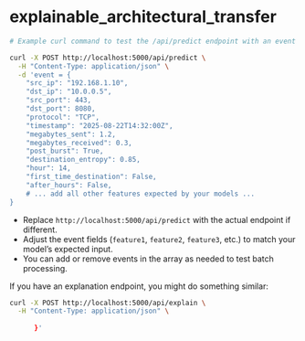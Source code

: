 # explainable_architectural_transfer
```bash
# Example curl command to test the /api/predict endpoint with an event payload

curl -X POST http://localhost:5000/api/predict \
  -H "Content-Type: application/json" \
  -d 'event = {
    "src_ip": "192.168.1.10",
    "dst_ip": "10.0.0.5",
    "src_port": 443,
    "dst_port": 8080,
    "protocol": "TCP",
    "timestamp": "2025-08-22T14:32:00Z",
    "megabytes_sent": 1.2,
    "megabytes_received": 0.3,
    "post_burst": True,
    "destination_entropy": 0.85,
    "hour": 14,
    "first_time_destination": False,
    "after_hours": False,
    # ... add all other features expected by your models ...
}
```
- Replace `http://localhost:5000/api/predict` with the actual endpoint if different.
- Adjust the event fields (`feature1`, `feature2`, `feature3`, etc.) to match your model’s expected input.
- You can add or remove events in the array as needed to test batch processing.

If you have an explanation endpoint, you might do something similar:

```bash
curl -X POST http://localhost:5000/api/explain \
  -H "Content-Type: application/json" \
 
      }'
```
